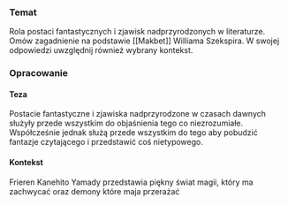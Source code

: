 ### Temat
Rola postaci fantastycznych i zjawisk nadprzyrodzonych w literaturze. Omów zagadnienie na podstawie [[Makbet]] Williama Szekspira. W swojej odpowiedzi uwzględnij również wybrany kontekst.

### Opracowanie
#### Teza
Postacie fantastyczne i zjawiska nadprzyrodzone w czasach dawnych służyły przede wszystkim do objaśnienia tego co niezrozumiałe. Współcześnie jednak służą przede wszystkim do tego aby pobudzić fantazje czytającego i przedstawić coś nietypowego.

#### Kontekst
Frieren Kanehito Yamady przedstawia piękny świat magii, który ma zachwycać oraz demony które maja przerażać